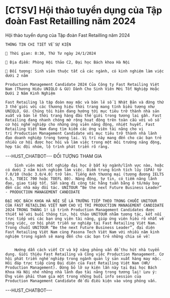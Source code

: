 # [CTSV] Hội thảo tuyển dụng của Tập đoàn Fast Retailling năm 2024

Hội thảo tuyển dụng của Tập đoàn Fast Retailling năm 2024
        
	THÔNG TIN CHI TIẾT VỀ SỰ KIỆN

	📍 Thời gian: 8:30, Thứ Tư ngày 24/1/2024

	📍 Địa điểm: Phòng Hội thảo C2, Đại học Bách khoa Hà Nội

	📍 Đối tượng: Sinh viên thuộc tất cả các ngành, có kinh nghiệm làm việc dưới 2 năm

	Production Management Candidate 2024 Của Công ty Fast Retailing Việt Nam (Thương Hiệu UNIQLO & GU) Dành Cho Sinh Viên Mới Tốt Nghiệp Hoặc Dưới 2 Năm Kinh Nghiệm

	Fast Retailing là tập đoàn may mặc và bán lẻ số 1 Nhật Bản và đứng thứ 3 thế giới với các thương hiệu thời trang mang tính biểu tượng như UNIQLO, GU. Chúng tôi hiện đang hướng tới mục tiêu trở thành nhà sản xuất và bán lẻ thời trang hàng đầu thế giới trong tương lai gần. Fast Retailing đang nhanh chóng mở rộng hoạt động trên toàn cầu với vô số cơ hội nghề nghiệp cho những ứng viên năng động, nhiệt huyết. Fast Retailing Việt Nam đang tìm kiếm các ứng viên tài năng cho vị trí Production Management Candidate với mục tiêu trở thành nhà lãnh đạo doanh nghiệp trong tương lai. Vị trí này mang đến cho các bạn trẻ nhiều cơ hội được học hỏi và làm việc trong một môi trường năng động, hợp tác đội nhóm, lộ trình phát triển rõ ràng. 
 ---HUST_CHATBOT---
ĐỐI TƯỢNG THAM GIA

	
		Sinh viên mới tốt nghiệp đại học ở bất kỳ ngành/lĩnh vực nào, hoặc có dưới 2 năm kinh nghiệm làm việc. Điểm trung bình tích lũy (GPA) từ 7.0/10 (hoặc 3.0/4.0) trở lên. Tiếng Anh thương mại (tương đương IELTS 6.5, TOEIC 700 hoặc TOEFL 80). Năng động, tự tin, có tiềm năng lãnh đạo, giao tiếp tốt. Sẵn sàng đi công tác hằng tuần bằng ô tô/máy bay đến các nhà máy đối tác. UNITOUR “Be the next Future Business Leader” - PRODUCTION MANAGEMENT CANDIDATE

	ĐẠI HỌC BÁCH KHOA HÀ NỘI SẼ LÀ TRƯỜNG TIẾP THEO TRONG CHUỖI UNITOUR CỦA FAST RETAILING VIỆT NAM CHO VỊ TRÍ PRODUCTION MANAGEMENT CANDIDATE 2024 TRONG THÁNG 1! Lộ trình Production Management Candidates được thiết kế với buổi thông tin, hội thảo UNITOUR nhằm tương tác, kết nối trực tiếp với các bạn ứng viên tài năng, giúp ứng viên hiểu rõ nhất về công việc, cơ hội phát triển sự nghiệp tại Fast Retailing Việt Nam. Trong chuỗi UNITOUR “Be the next Future Business Leader”, đại diện Fast Retailing Việt Nam cùng Pasona Tech Việt Nam với nhiều năm kinh nghiệm trong ngành sẽ mang đến cho các bạn trẻ những chia sẻ về:

	
		Hướng dẫn cách viết CV và kỹ năng phỏng vấn để thu hút nhà tuyển dụng. Giới thiệu Fast Retailing và Công việc Production Management. Cơ hội phát triển nghề nghiệp trong ngành quản lý sản xuất hàng may mặc. Hỏi đáp trực tiếp cùng Đại diện của Fast Retailing Việt Nam (HR/ Production Management). Đừng bỏ lỡ sự kiện lần này tại Đại học Bách Khoa Hà Nội nhé những nhà lãnh đạo tài năng trong tương lai! Lưu ý: Ứng viên phải tham gia một trong những buổi info session của Production Management Candidate để đủ điều kiện vào vòng phỏng vấn. 
 ---HUST_CHATBOT---
